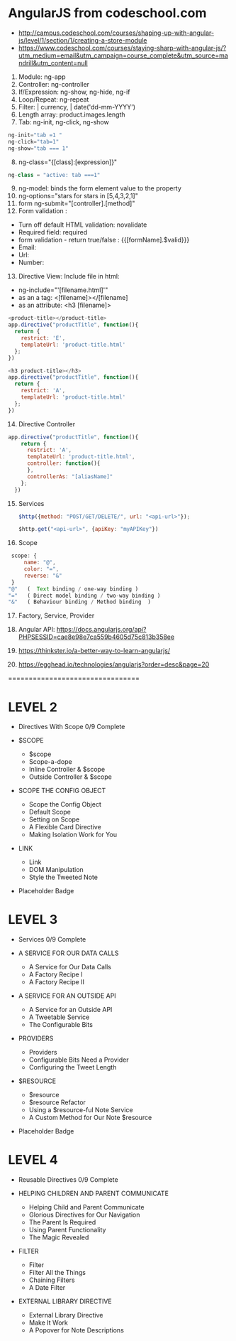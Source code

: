 # AngularJS from codeschool.com 
* http://campus.codeschool.com/courses/shaping-up-with-angular-js/level/1/section/1/creating-a-store-module
* https://www.codeschool.com/courses/staying-sharp-with-angular-js/?utm_medium=email&utm_campaign=course_complete&utm_source=mandrill&utm_content=null 

1. Module: ng-app
2. Controller: ng-controller
3. If/Expression: ng-show, ng-hide, ng-if
4. Loop/Repeat: ng-repeat
5. Filter: | currency, | date('dd-mm-YYYY')
6. Length array: product.images.length
7. Tab: ng-init, ng-click, ng-show

  ```javascript
  ng-init="tab =1 "
  ng-click="tab=1"
  ng-show="tab === 1"
  ```

8. ng-class="{[class]:[expression]}"

  ```javascript
  ng-class = "active: tab ===1"
  ```
9. ng-model: binds the form element value to the property
10. ng-options="stars for stars in [5,4,3,2,1]" 
11. form ng-submit="[controller].[method]"
12. Form validation : 

  - Turn off default HTML validation: novalidate
  - Required field: required
  - form validation - return true/false : {{[formName].$valid}}}
  - Email:
  - Url:
  - Number:

13. Directive View: Include file in html: 
  - ng-include="'[filename.html]'" 
  - as an a tag:  <[filename]></[filename]
  - as an attribute: <h3 [filename]></h3>

  ```javascript
  <product-title></product-title>
  app.directive("productTitle", function(){
    return {
      restrict: 'E', 
      templateUrl: 'product-title.html'
    };
  })
  
  <h3 product-title></h3>
  app.directive("productTitle", function(){
    return {
      restrict: 'A', 
      templateUrl: 'product-title.html'
    };
  })
  ```
14. Directive Controller 
  
  ```javascript
  app.directive("productTitle", function(){
      return {
        restrict: 'A', 
        templateUrl: 'product-title.html',
        controller: function(){
        },
        controllerAs: "[aliasName]"
      };
    })
  ```

15. Services
    ```javascript
    $http({method: "POST/GET/DELETE/", url: "<api-url>"});
    
    $http.get("<api-url>", {apiKey: "myAPIKey"})
    
    ```
16. Scope
   ```javascript
    scope: {
        name: "@",
        color: "=",
        reverse: "&"
    }
   "@"   (  Text binding / one-way binding )
   "="   ( Direct model binding / two-way binding )
   "&"   ( Behaviour binding / Method binding  )
  ```  
17. Factory, Service, Provider

 


16. Angular API: https://docs.angularjs.org/api?PHPSESSID=cae8e98e7ca559b4605d75c813b358ee
17. https://thinkster.io/a-better-way-to-learn-angularjs/
18. https://egghead.io/technologies/angularjs?order=desc&page=20

================================

# LEVEL 2
* Directives With Scope 0/9 Complete
* $SCOPE

   * $scope
   * Scope-a-dope
   * Inline Controller & $scope
   * Outside Controller & $scope
* SCOPE THE CONFIG OBJECT

   * Scope the Config Object
   * Default Scope
   * Setting on Scope
   * A Flexible Card Directive
   * Making Isolation Work for You
* LINK

   * Link
   * DOM Manipulation
   * Style the Tweeted Note
* Placeholder Badge
# LEVEL 3
* Services 0/9 Complete
* A SERVICE FOR OUR DATA CALLS

   * A Service for Our Data Calls
   * A Factory Recipe I
   * A Factory Recipe II
* A SERVICE FOR AN OUTSIDE API

   * A Service for an Outside API
   * A Tweetable Service
   * The Configurable Bits
* PROVIDERS

   * Providers
   * Configurable Bits Need a Provider
   * Configuring the Tweet Length
* $RESOURCE

    * $resource
    * $resource Refactor
    * Using a $resource-ful Note Service
    * A Custom Method for Our Note $resource
* Placeholder Badge
# LEVEL 4
* Reusable Directives 0/9 Complete
* HELPING CHILDREN AND PARENT COMMUNICATE

   * Helping Child and Parent Communicate
   * Glorious Directives for Our Navigation
   * The Parent Is Required
   * Using Parent Functionality
   * The Magic Revealed
* FILTER

   * Filter
   * Filter All the Things
   * Chaining Filters
   * A Date Filter
* EXTERNAL LIBRARY DIRECTIVE

   * External Library Directive
   * Make It Work
   * A Popover for Note Descriptions

